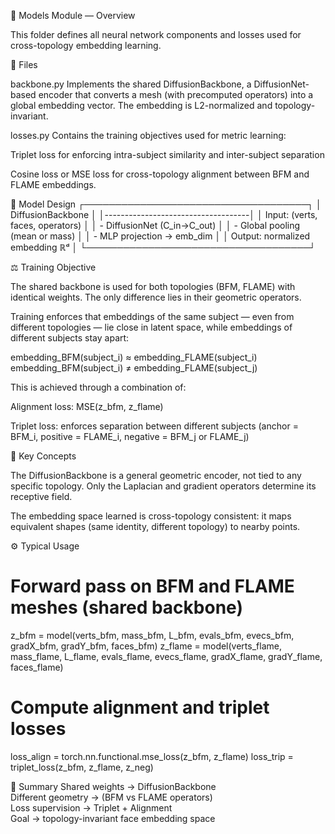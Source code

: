 🧠 Models Module — Overview

This folder defines all neural network components and losses used for cross-topology embedding learning.

📁 Files

backbone.py
Implements the shared DiffusionBackbone, a DiffusionNet-based encoder that
converts a mesh (with precomputed operators) into a global embedding vector.
The embedding is L2-normalized and topology-invariant.

losses.py
Contains the training objectives used for metric learning:

Triplet loss for enforcing intra-subject similarity and inter-subject separation

Cosine loss or MSE loss for cross-topology alignment between BFM and FLAME embeddings.

🧩 Model Design
 ┌────────────────────────────────────┐
 │          DiffusionBackbone         │
 │------------------------------------│
 │ Input: (verts, faces, operators)   │
 │ - DiffusionNet (C_in→C_out)        │
 │ - Global pooling (mean or mass)    │
 │ - MLP projection → emb_dim         │
 │ Output: normalized embedding ℝᵈ    │
 └────────────────────────────────────┘

⚖️ Training Objective

The shared backbone is used for both topologies (BFM, FLAME) with identical weights.
The only difference lies in their geometric operators.

Training enforces that embeddings of the same subject — even from different topologies —
lie close in latent space, while embeddings of different subjects stay apart:


embedding_BFM(subject_i) ≈ embedding_FLAME(subject_i)
embedding_BFM(subject_i) ≠ embedding_FLAME(subject_j)


This is achieved through a combination of:

Alignment loss: MSE(z_bfm, z_flame)

Triplet loss: enforces separation between different subjects
(anchor = BFM_i, positive = FLAME_i, negative = BFM_j or FLAME_j)

🧠 Key Concepts

The DiffusionBackbone is a general geometric encoder, not tied to any specific topology.
Only the Laplacian and gradient operators determine its receptive field.

The embedding space learned is cross-topology consistent:
it maps equivalent shapes (same identity, different topology) to nearby points.

⚙️ Typical Usage
# Forward pass on BFM and FLAME meshes (shared backbone)
z_bfm = model(verts_bfm, mass_bfm, L_bfm, evals_bfm, evecs_bfm, gradX_bfm, gradY_bfm, faces_bfm)
z_flame = model(verts_flame, mass_flame, L_flame, evals_flame, evecs_flame, gradX_flame, gradY_flame, faces_flame)

# Compute alignment and triplet losses
loss_align = torch.nn.functional.mse_loss(z_bfm, z_flame)
loss_trip = triplet_loss(z_bfm, z_flame, z_neg)

🔁 Summary
Shared weights → DiffusionBackbone  
Different geometry → (BFM vs FLAME operators)  
Loss supervision → Triplet + Alignment  
Goal → topology-invariant face embedding space
